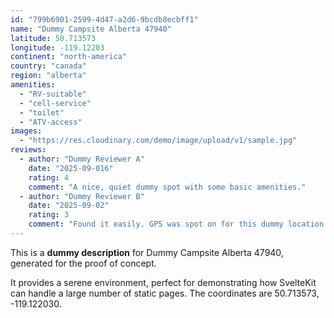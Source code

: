 ```yaml
---
id: "799b6901-2599-4d47-a2d6-9bcdb8ecbff1"
name: "Dummy Campsite Alberta 47940"
latitude: 50.713573
longitude: -119.12203
continent: "north-america"
country: "canada"
region: "alberta"
amenities:
  - "RV-suitable"
  - "cell-service"
  - "toilet"
  - "ATV-access"
images:
  - "https://res.cloudinary.com/demo/image/upload/v1/sample.jpg"
reviews:
  - author: "Dummy Reviewer A"
    date: "2025-09-016"
    rating: 4
    comment: "A nice, quiet dummy spot with some basic amenities."
  - author: "Dummy Reviewer B"
    date: "2025-09-02"
    rating: 3
    comment: "Found it easily. GPS was spot on for this dummy location."
---
```


This is a **dummy description** for Dummy Campsite Alberta 47940, generated for the proof of concept.

It provides a serene environment, perfect for demonstrating how SvelteKit can handle a large number of static pages. The coordinates are 50.713573, -119.122030.
